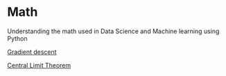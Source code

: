 # Math
Understanding the math used in Data Science and Machine learning using Python


[Gradient descent](https://github.com/SwethaSrikari/Math/blob/main/Gradient_descent.ipynb)

[Central Limit Theorem](https://github.com/SwethaSrikari/Math/blob/main/Central_Limit_Theorem.ipynb)
